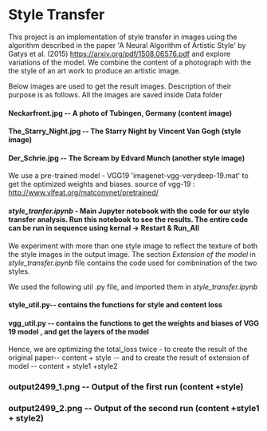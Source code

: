 
# Style Transfer


This project is an implementation of style transfer in images using the algorithm described in the paper 'A Neural Algorithm of Artistic Style' by Gatys et al. (2015) https://arxiv.org/pdf/1508.06576.pdf and explore variations of the model. We combine the content of a photograph with the the style of an art work to produce an artistic image.

Below images are used to get the result images. Description of their purpose is as follows. All the images are saved inside Data folder  

#### Neckarfront.jpg -- A photo of Tubingen, Germany (content image)
#### The_Starry_Night.jpg -- The Starry Night by Vincent Van Gogh (style image)
#### Der_Schrie.jpg --  The Scream by Edvard Munch (another style image)

We use a pre-trained model - VGG19 'imagenet-vgg-verydeep-19.mat' to get the optimized weights and biases.
source of vgg-19 : http://www.vlfeat.org/matconvnet/pretrained/  

#### *style_tranfer.ipynb* - Main Jupyter notebook with the code for our style transfer analysis. Run this notebook to see the results. The entire code can be run in sequence using kernal -> Restart & Run_All

We experiment with more than one style image to reflect the texture of both the style images in the output image. The section *Extension of the model* in *style_transfer.ipynb* file contains the code used for combnination of the two styles.

We used the following util .py file, and imported them in *style_transfer.ipynb*
#### style_util.py-- contains  the functions for style and content loss
#### vgg_util.py --  contains the functions to get the weights and biases of VGG 19 model , and get the layers of the model

Hence, we are optimizing the total_loss twice - to create the result of the original paper-- content + style -- and to create the result of extension of model -- content + style1 +style2

### output2499_1.png -- Output of the first run (content +style)
### output2499_2.png -- Output of the second run (content +style1 + style2)

